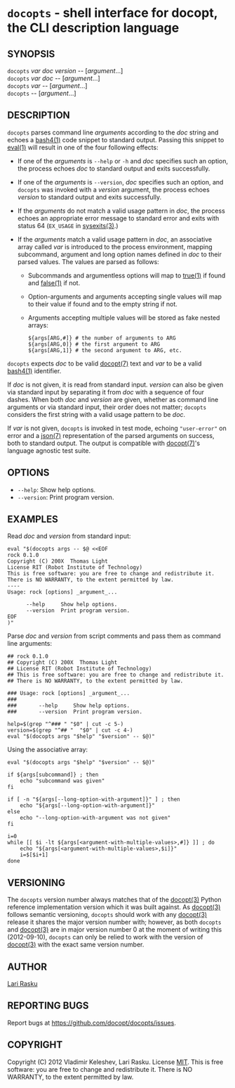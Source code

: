 # `docopts` - shell interface for docopt, the CLI description language

## SYNOPSIS

`docopts` _var_ _doc_ _version_ -- [_argument_...]  
`docopts` _var_ _doc_ -- [_argument_...]  
`docopts` _var_ -- [_argument_...]  
`docopts` -- [_argument_...]  

## DESCRIPTION

`docopts` parses command line _arguments_ according to the _doc_ string and
echoes a [bash4(1)][] code snippet to standard output.  Passing this snippet to
[eval(1)][] will result in one of the four following effects:

- If one of the _arguments_ is `--help` or `-h` and _doc_ specifies such
  an option, the process echoes _doc_ to standard output and exits successfully.
- If one of the _arguments_ is `--version`, _doc_ specifies such an option,
  and `docopts` was invoked with a _version_ argument, the process echoes
  _version_ to standard output and exits successfully.
- If the _arguments_ do not match a valid usage pattern in _doc_, the process
  echoes an appropriate error message to standard error and exits with status
  64 (`EX_USAGE` in [sysexits(3)][].)
- If the _arguments_ match a valid usage pattern in _doc_, an associative
  array called _var_ is introduced to the process environment, mapping
  subcommand, argument and long option names defined in _doc_ to their
  parsed values.  The values are parsed as follows:
  
  - Subcommands and argumentless options will map to [true(1)][] if
    found and [false(1)][] if not.
  - Option-arguments and arguments accepting single values will map to
    their value if found and to the empty string if not.
  - Arguments accepting multiple values will be stored as fake nested arrays:
    
        ${args[ARG,#]} # the number of arguments to ARG
        ${args[ARG,0]} # the first argument to ARG
        ${args[ARG,1]} # the second argument to ARG, etc.

`docopts` expects _doc_ to be valid [docopt(7)][] text and _var_ to be a valid
[bash4(1)][] identifier.

If _doc_ is not given, it is read from standard input.  _version_ can also be
given via standard input by separating it from _doc_ with a sequence of four
dashes.  When both _doc_ and _version_ are given, whether as command line
arguments or via standard input, their order does not matter; `docopts`
considers the first string with a valid usage pattern to be _doc_.

If _var_ is not given, `docopts` is invoked in test mode, echoing
`"user-error"` on error and a [json(7)][] representation of the parsed
arguments on success, both to standard output.  The output is compatible
with [docopt(7)][]'s language agnostic test suite.

## OPTIONS

* `--help`:
  Show help options.
* `--version`:
  Print program version.

## EXAMPLES

Read _doc_ and _version_ from standard input:

    eval "$(docopts args -- $@ <<EOF
    rock 0.1.0
    Copyright (C) 200X  Thomas Light
    License RIT (Robot Institute of Technology)
    This is free software: you are free to change and redistribute it.
    There is NO WARRANTY, to the extent permitted by law.
    ----
    Usage: rock [options] _argument_...
    
          --help     Show help options.
          --version  Print program version.
    EOF
    )"

Parse _doc_ and _version_ from script comments and pass them as command line
arguments:

    ## rock 0.1.0
    ## Copyright (C) 200X  Thomas Light
    ## License RIT (Robot Institute of Technology)
    ## This is free software: you are free to change and redistribute it.
    ## There is NO WARRANTY, to the extent permitted by law.
    
    ### Usage: rock [options] _argument_...
    ### 
    ###       --help     Show help options.
    ###       --version  Print program version.
    
    help=$(grep "^### " "$0" | cut -c 5-)
    version=$(grep "^## "  "$0" | cut -c 4-)
    eval "$(docopts args "$help" "$version" -- $@)"

Using the associative array:

    eval "$(docopts args "$help" "$version" -- $@)"
    
    if ${args[subcommand]} ; then
        echo "subcommand was given"
    fi
    
    if [ -n "${args[--long-option-with-argument]}" ] ; then
        echo "${args[--long-option-with-argument]}"
    else
        echo "--long-option-with-argument was not given"
    fi
    
    i=0
    while [[ $i -lt ${args[<argument-with-multiple-values>,#]} ]] ; do
        echo "${args[<argument-with-multiple-values>,$i]}"
        i=$[$i+1]
    done

## VERSIONING

The `docopts` version number always matches that of the [docopt(3)][] Python
reference implementation version which it was built against.  As [docopt(3)][]
follows semantic versioning, `docopts` should work with any [docopt(3)][]
release it shares the major version number with; however, as both `docopts` and
[docopt(3)][] are in major version number 0 at the moment of writing this
(2012-09-10), `docopts` can only be relied to work with the version of
[docopt(3)][] with the exact same version number.

## AUTHOR

[Lari Rasku](mailto:raskug@lavabit.com)

## REPORTING BUGS

Report bugs at <https://github.com/docopt/docopts/issues>.

## COPYRIGHT

Copyright (C) 2012 Vladimir Keleshev, Lari Rasku.
License [MIT](http://opensource.org/licenses/MIT).
This is free software: you are free to change and redistribute it.
There is NO WARRANTY, to the extent permitted by law.

[bash4(1)]:    http://tldp.org/LDP/abs/html/bashver4.html
[docopt(3)]:   https://github.com/docopt/docopt
[docopt(7)]:   http://docopt.org
[json(7)]:     http://json.org
[sysexits(3)]: http://man.cx/sysexits
[eval(1)]:     http://man.cx/eval
[true(1)]:     http://man.cx/true
[false(1)]:    http://man.cx/false

